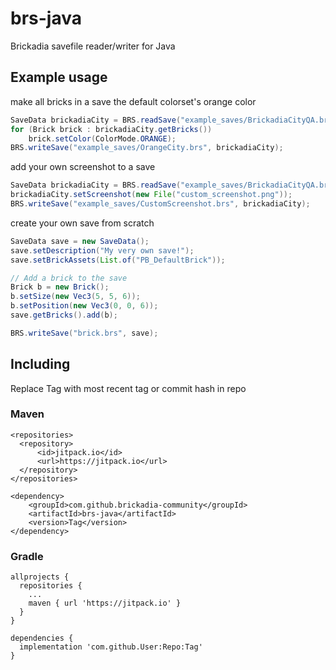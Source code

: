 # brs-java
Brickadia savefile reader/writer for Java

## Example usage 
make all bricks in a save the default colorset's orange color

```Java
SaveData brickadiaCity = BRS.readSave("example_saves/BrickadiaCityQA.brs");
for (Brick brick : brickadiaCity.getBricks())
    brick.setColor(ColorMode.ORANGE);
BRS.writeSave("example_saves/OrangeCity.brs", brickadiaCity);
```

add your own screenshot to a save
```Java
SaveData brickadiaCity = BRS.readSave("example_saves/BrickadiaCityQA.brs");
brickadiaCity.setScreenshot(new File("custom_screenshot.png"));
BRS.writeSave("example_saves/CustomScreenshot.brs", brickadiaCity);
```

create your own save from scratch
```Java
SaveData save = new SaveData();
save.setDescription("My very own save!");
save.setBrickAssets(List.of("PB_DefaultBrick"));

// Add a brick to the save
Brick b = new Brick();
b.setSize(new Vec3(5, 5, 6));
b.setPosition(new Vec3(0, 0, 6));
save.getBricks().add(b);

BRS.writeSave("brick.brs", save);
```

## Including
Replace Tag with most recent tag or commit hash in repo

### Maven

```
<repositories>
  <repository>
      <id>jitpack.io</id>
      <url>https://jitpack.io</url>
  </repository>
</repositories>
```
```
<dependency>
    <groupId>com.github.brickadia-community</groupId>
    <artifactId>brs-java</artifactId>
    <version>Tag</version>
</dependency>
```

### Gradle

```
allprojects {
  repositories {
    ...
    maven { url 'https://jitpack.io' }
  }
}
```
```
dependencies {
  implementation 'com.github.User:Repo:Tag'
}
```

